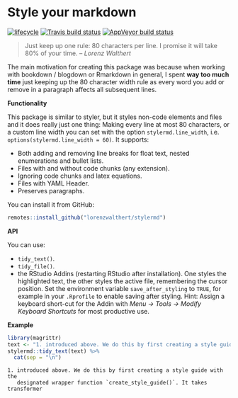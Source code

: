 
# Style your markdown

[![lifecycle](https://img.shields.io/badge/lifecycle-experimental-orange.svg)](https://www.tidyverse.org/lifecycle/#experimental)
[![Travis build
status](https://travis-ci.org/lorenzwalthert/stylermd.svg?branch=master)](https://travis-ci.org/lorenzwalthert/stylermd)
[![AppVeyor build
status](https://ci.appveyor.com/api/projects/status/github/lorenzwalthert/stylermd?branch=master&svg=true)](https://ci.appveyor.com/project/lorenzwalthert/stylermd)

> Just keep up one rule: 80 characters per line. I promise it will take
> 80% of your time. – <cite>Lorenz Walthert</cite>

The main motivation for creating this package was because when working
with bookdown / blogdown or Rmarkdown in general, I spent **way too much
time** just keeping up the 80 character width rule as every word you add
or remove in a paragraph affects all subsequent lines.

**Functionality**

This package is similar to styler, but it styles non-code elements and
files and it does really just one thing: Making every line at most 80
characters, or a custom line width you can set with the option
`stylermd.line_width`, i.e. `options(stylermd.line_width = 60)`. It
supports:

  - Both adding and removing line breaks for float text, nested
    enumerations and bullet lists.
  - Files with and without code chunks (any extension).
  - Ignoring code chunks and latex equations.
  - Files with YAML Header.
  - Preserves paragraphs.

You can install it from GitHub:

``` r
remotes::install_github("lorenzwalthert/stylermd")
```

**API**

You can use:

  - `tidy_text()`.
  - `tidy_file()`.
  - the RStudio Addins (restarting RStudio after installation). One
    styles the highlighted text, the other styles the active file,
    remembering the cursor position. Set the environment variable
    `save_after_styling` to `TRUE`, for example in your `.Rprofile` to
    enable saving after styling. Hint: Assign a keyboard short-cut for
    the Addin with *Menu -\> Tools -\> Modify Keyboard Shortcuts* for
    most productive use.

**Example**

``` r
library(magrittr)
text <- "1. introduced above. We do this by first creating a style guide with the designated wrapper function `create_style_guide()`. It takes transformer"
stylermd::tidy_text(text) %>%
  cat(sep = "\n")
```

    1. introduced above. We do this by first creating a style guide with the
       designated wrapper function `create_style_guide()`. It takes transformer
